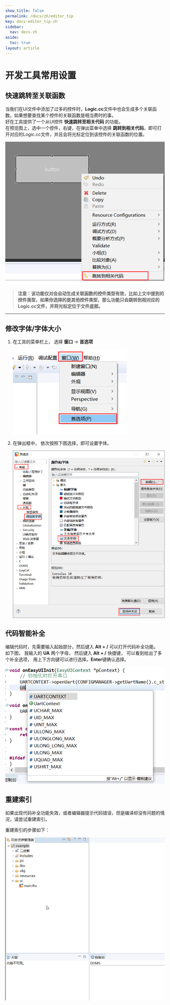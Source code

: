 ```yaml
---
show_title: false
permalink: /docs/zh/editor_tip
key: docs-editor_tip-zh
sidebar:
  nav: docs-zh
aside:
  toc: true
layout: article
---
```

# 开发工具常用设置

## <span id = "jump_to_source"> 快速跳转至关联函数</span>
当我们在UI文件中添加了过多的控件时，**Logic.cc**文件中也会生成多个关联函数。如果想要查找某个控件的关联函数是相当费时的事。  
好在工具提供了一个从UI控件 **快速跳转至相关代码** 的功能。  
在预览图上，选中一个控件，右键，在弹出菜单中选择 **跳转到相关代码**，即可打开对应的Logic.cc文件，并且会将光标定位到该控件的关联函数的位置。  

   ![](assets/ide/jump_to_source.png)

> **注意：该功能仅对会自动生成关联函数的控件类型有效，比如上文中提到的控件类型，如果你选择的是其他控件类型，那么功能只会跳转到相对应的Logic.cc文件，并将光标定位于文件底部。**
   
   
---     

## 修改字体/字体大小  
1. 在工具的菜单栏上， 选择 **窗口** -> **首选项**      

      ![](assets/ide/preference.png)

2.  在弹出框中， 依次按照下图选择，即可设置字体。    
  
     ![](assets/ide/set_font.png)

## 代码智能补全  
编辑代码时，先需要输入起始部分，然后键入 **Alt + /** 可以打开代码补全功能。   
如下图， 我输入的 **UA** 两个字母， 然后键入 **Alt + /** 快捷键， 可以看到给出了多个补全选项， 用上下方向键可以进行选择。**Enter**键确认选择。  

  ![](assets/ide/intelisence.png)
  

## 重建索引  
 如果出现代码补全功能失效，或者编辑器提示代码错误，但是编译却没有问题的情况，请尝试重建索引。  
 
 重建索引的步骤如下：   
 
 ![](assets/ide/rebuild_index.gif)  
